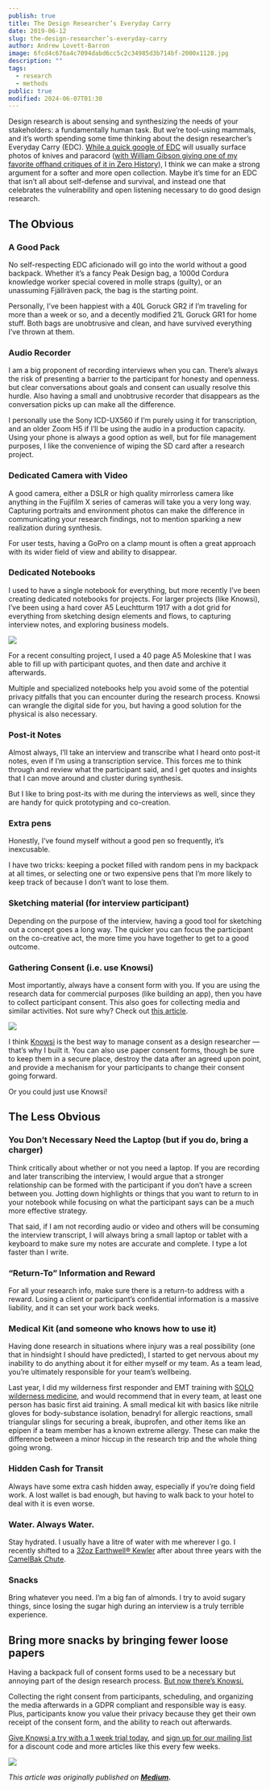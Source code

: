 ```yaml
---
publish: true
title: The Design Researcher’s Everyday Carry
date: 2019-06-12
slug: the-design-researcher’s-everyday-carry
author: Andrew Lovett-Barron
image: 6fcd4c676a4c7094dabd6cc5c2c34985d3b714bf-2000x1128.jpg
description: ""
tags:
  - research
  - methods
public: true
modified: 2024-06-07T01:30
---
```


Design research is about sensing and synthesizing the needs of your stakeholders: a fundamentally human task. But we’re tool-using mammals, and it’s worth spending some time thinking about the design researcher’s Everyday Carry (EDC). [While a quick google of EDC](https://www.google.com/search?tbm=isch&q=everyday+carry) will usually surface photos of knives and paracord ([with William Gibson giving one of my favorite offhand critiques of it in Zero History](https://www.goodreads.com/quotes/tag/gear-queer)), I think we can make a strong argument for a softer and more open collection. Maybe it’s time for an EDC that isn’t all about self-defense and survival, and instead one that celebrates the vulnerability and open listening necessary to do good design research.

## **The Obvious**

### A Good Pack

No self-respecting EDC aficionado will go into the world without a good backpack. Whether it’s a fancy Peak Design bag, a 1000d Cordura knowledge worker special covered in molle straps (guilty), or an unassuming Fjällräven pack, the bag is the starting point.

Personally, I’ve been happiest with a 40L Goruck GR2 if I’m traveling for more than a week or so, and a decently modified 21L Goruck GR1 for home stuff. Both bags are unobtrusive and clean, and have survived everything I’ve thrown at them.

### **Audio Recorder**

I am a big proponent of recording interviews when you can. There’s always the risk of presenting a barrier to the participant for honesty and openness. but clear conversations about goals and consent can usually resolve this hurdle. Also having a small and unobtrusive recorder that disappears as the conversation picks up can make all the difference.

I personally use the Sony ICD-UX560 if I’m purely using it for transcription, and an older Zoom H5 if I’ll be using the audio in a production capacity. Using your phone is always a good option as well, but for file management purposes, I like the convenience of wiping the SD card after a research project.

### **Dedicated Camera with Video**

A good camera, either a DSLR or high quality mirrorless camera like anything in the Fujifilm X series of cameras will take you a very long way. Capturing portraits and environment photos can make the difference in communicating your research findings, not to mention sparking a new realization during synthesis.

For user tests, having a GoPro on a clamp mount is often a great approach with its wider field of view and ability to disappear.

### **Dedicated Notebooks**

I used to have a single notebook for everything, but more recently I’ve been creating dedicated notebooks for projects. For larger projects (like Knowsi), I’ve been using a hard cover A5 Leuchtturm 1917 with a dot grid for everything from sketching design elements and flows, to capturing interview notes, and exploring business models.

![](../_assets/eda7933f16004d2a64c6fafbce2cedb0d7e31309-1000x750.jpg)

For a recent consulting project, I used a 40 page A5 Moleskine that I was able to fill up with participant quotes, and then date and archive it afterwards.

Multiple and specialized notebooks help you avoid some of the potential privacy pitfalls that you can encounter during the research process. Knowsi can wrangle the digital side for you, but having a good solution for the physical is also necessary.

### **Post-it Notes**

Almost always, I’ll take an interview and transcribe what I heard onto post-it notes, even if I’m using a transcription service. This forces me to think through and review what the participant said, and I get quotes and insights that I can move around and cluster during synthesis.

But I like to bring post-its with me during the interviews as well, since they are handy for quick prototyping and co-creation.

### **Extra pens**

Honestly, I’ve found myself without a good pen so frequently, it’s inexcusable.

I have two tricks: keeping a pocket filled with random pens in my backpack at all times, or selecting one or two expensive pens that I’m more likely to keep track of because I don’t want to lose them.

### **Sketching material (for interview participant)**

Depending on the purpose of the interview, having a good tool for sketching out a concept goes a long way. The quicker you can focus the participant on the co-creative act, the more time you have together to get to a good outcome.

### **Gathering Consent (i.e. use** **Knowsi)**

Most importantly, always have a consent form with you. If you are using the research data for commercial purposes (like building an app), then you have to collect participant consent. This also goes for collecting media and similar activities. Not sure why? Check out [this article](https://medium.com/design-research-matters/general-data-protection-regulation-gdpr-and-user-research-e00a5b29338e).

![](../_assets/615561e05a85f0362972f02a94b51cf1c90cd2c1-2048x1536.jpg)

I think [Knowsi](http://www.knowsi.com/) is the best way to manage consent as a design researcher — that’s why I built it. You can also use paper consent forms, though be sure to keep them in a secure place, destroy the data after an agreed upon point, and provide a mechanism for your participants to change their consent going forward.

Or you could just use Knowsi!

## **The Less Obvious**

### **You Don’t Necessary Need the Laptop (but if you do, bring a charger)**

Think critically about whether or not you need a laptop. If you are recording and later transcribing the interview, I would argue that a stronger relationship can be formed with the participant if you don’t have a screen between you. Jotting down highlights or things that you want to return to in your notebook while focusing on what the participant says can be a much more effective strategy.

That said, if I am not recording audio or video and others will be consuming the interview transcript, I will always bring a small laptop or tablet with a keyboard to make sure my notes are accurate and complete. I type a lot faster than I write.

### **“Return-To” Information and Reward**

For all your research info, make sure there is a return-to address with a reward. Losing a client or participant’s confidential information is a massive liability, and it can set your work back weeks.

### **Medical Kit (and someone who knows how to use it)**

Having done research in situations where injury was a real possibility (one that in hindsight I should have predicted), I started to get nervous about my inability to do anything about it for either myself or my team. As a team lead, you’re ultimately responsible for your team’s wellbeing.

Last year, I did my wilderness first responder and EMT training with [SOLO wilderness medicine](https://www.soloschools.com/), and would recommend that in every team, at least one person has basic first aid training. A small medical kit with basics like nitrile gloves for body-substance isolation, benadryl for allergic reactions, small triangular slings for securing a break, ibuprofen, and other items like an epipen if a team member has a known extreme allergy. These can make the difference between a minor hiccup in the research trip and the whole thing going wrong.

### **Hidden Cash for Transit**

Always have some extra cash hidden away, especially if you’re doing field work. A lost wallet is bad enough, but having to walk back to your hotel to deal with it is even worse.

### **Water. Always Water.**

Stay hydrated. I usually have a litre of water with me wherever I go. I recently shifted to a [32oz Earthwell® Kewler](https://earthwell.com/products/32oz-earthwell-vacuum-bottle-kewler-cap) after about three years with the [CamelBak Chute](https://www.rei.com/product/866080/camelbak-chute-water-bottle-1-liter).

### **Snacks**

Bring whatever you need. I’m a big fan of almonds. I try to avoid sugary things, since losing the sugar high during an interview is a truly terrible experience.

## **Bring more snacks by bringing fewer loose papers**

Having a backpack full of consent forms used to be a necessary but annoying part of the design research process. [But now there’s Knowsi.](https://www.knowsi.com/)

Collecting the right consent from participants, scheduling, and organizing the media afterwards in a GDPR compliant and responsible way is easy. Plus, participants know you value their privacy because they get their own receipt of the consent form, and the ability to reach out afterwards.

[Give Knowsi a try with a 1 week trial today](https://www.knowsi.com/join), and [sign up for our mailing list](https://www.knowsi.com/?mail=true) for a discount code and more articles like this every few weeks.

![](../_assets/214e7ca97916f7c7673fc14b493a9a8e024746cb-1400x847.png)

_This article was originally published on **[Medium](https://medium.com/knowsi/the-design-researchers-everyday-carry-799b4c44aaa7).**_
